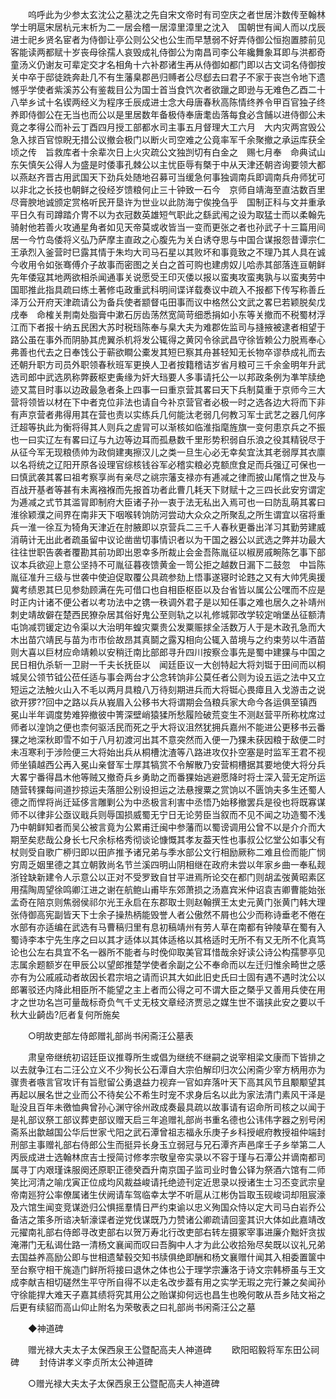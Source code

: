 <!-- { "loadSidebar": true } -->
　　呜呼此为少参太玄沈公之墓沈之先自宋文帝时有司空庆之者世居汴数传至翰林学士明扈宋居杭元末析为二一居会稽一居漳里漳里之沈入　国朝世有闻人而以戊辰进士祀乡贤名宦者为侍御让亭公则公父也公生而早慧弱不好弄侍御公恒抱置膝前见客能读两都赋十岁丧母徐孺人哀毁成礼侍御公为南昌司李公年纔舞象耳即与洪都奇童汤义仍谢友可辈定交才名相角十六补郡诸生再从侍御如都门即以古文词名侍御按关中卒于邸徒跣奔赴几不有生藩臬郡邑归赙者公尽郄去曰君子不家于丧岂令地下遗憾乎学使者紫溪苏公有鉴裁目公为国士首当食饩次者欲躐之即逊与无难色乙酉二十八举乡试十名锲两经义为程序壬辰成进士念大母唐春秋高陈情终养令甲百官独子终养即侍御公在无当也而公以是里居数年备极侍奉唐耄齿落每食必含餔以进侍御公未竟之孝得公而补云丁酉四月授工部都水司主事五月督理大工六月　大内灾两宫毁公急入捄百官惊睨无措公议撤会极门以断火司空难之公竟率军千余聚撤之承运库获全顷之传　旨救库者十余辈次日上火灾疏公文独剀切有白金之　赐七月奉　命典试山东矢慎矢公得人为盛是时倭事孔棘公以主忧臣辱有槩于中从天津还朝咨询要领大都以燕赵齐晋古用武国天下劲兵处随地召募可当缓急何事独调南兵即调南兵舟师犹可以非北之长技也朝鲜之役经岁馈粮何止三十钟致一石今　京师自靖海至直沽数百里尽膏腴地诚颁定赏格听民开垦许为世业以此防海宁俟挽刍乎　国制正科与文并重承平日久有司蹲踏介冑不以为衣冠数英雄短气职此之繇武闱之设为取猛士而以柔翰先骑射他若善火攻通星角者如见天帝莫或收皆当一变而更张之者也孙武子十三篇用间居一今竹岛倭将义弘乃萨摩主直政之心腹先为关白诱夺思与中国合谋报怨昔谭宗仁王承烈入釜营时巳露其情于朱均大司马石星以其败坏和事竟致之不理乃其人具在诚今收用令如张骞傅介子故事而密图之关白之首可购也建虏奴儿哈赤其部落连亘朝鲜先年倭寇其地两欲相杀闻通事关说愿受王印灭倭以报以蛮夷攻蛮夷孰与以蛮夷劳中国耶推此指具疏曰练土著修屯政重武科明间谍详载奏议中疏入不报都下传写称善丘泽万公开府天津疏请公为备兵使者颛督屯田事而议中格然公文武之畧巳若颖脱矣戊戌奉　命榷关荆南处脂膏中漱石厉齿荡然宽简苛细悉捐如小东等关撤而不税蜀材浮江而下者报十纳五民困大苏时税珰陈奉与臬大夫为难郡佐监司与摓掖被逮者相望于路公虽在事外而阴胁其虎翼杀机将发公辄得之黄冈令徐武昌守徐皆赖公力脱焉奉心弗善也代去之日奉饯公于蕲欲瞷公橐发其短巳察其舟甚轻知无长物卒谬恭成礼而去还朝升职方司员外职领春秋班军更换人卫者按籍稽诘岁省月粮可三千余金明年升武选司郎中武选夙称弊薮枢吏夤缘为奸大珰要人多事请托公一以邦政条例为凖竿牍绝迹又蒿目时事以边政最急者条上四事一曰重京营其畧曰天下兵制莫重于京师今三大营将领皆以材在下中者克位非法也请自今补京营官者必极一时之选各边大将而下非有声京营者弗得用其在营也责以实练兵几何能汰老弱几何教习军士武艺之器几何序迁超等执此为衡将得其人则兵之虗冐可以渐核如临淮指麾旌旗一变何患京兵之不振也一曰实辽左有畧曰辽与九边等边耳而孤悬数千里形势积弱自乐浪之役其精锐尽于从征今军无现粮债帅为政倘建夷擦汉儿之类一旦生心必无幸矣宜汰其老弱厚其衣廪以名将统之辽阳开原各设理官综核钱谷军必稽实粮必克额庶食足而兵强辽可保也一曰慎武袭其畧曰祖考察享尚有亲尽之祧宗藩支禄亦有逓减之律而披山尾惰之世及与百战开基者等甚有未离襁褓而先报首功者此曹几耗天下财赋十之三四长此安穷谓定为逓减之式节其滥冐即制府大臣诸子孙一衷于法无私出入焉可也一曰防乱萌其畧曰淮徐颖濮之间界在南非天下咽喉转饷防河尝动大众众之所聚乱之所生谓宜以宿将重兵一淮一徐互为犄角天津近在肘腋即以京营兵二三千人春秋更番出洋习其勤劳建威消萌计无出此者疏虽留中议论凿凿切事情识者以为干国之器公以武选之弊并功最大往往世职告袭者覆勘其前功即出恩幸多所裁止会金吾陈胤征以椒房戚畹陈乞事下部议本兵欲迎上意公坚持不可胤征暮夜馈黄金一笥公拒之越数日漏下二鼓忽　中旨陈胤征准升三级与世袭中使迫促取覆公具疏参劾上悟事遂寝时论韪之又有大帅凭奥援冀考绩恩其巳见参劾顾满在先可借口也自相臣枢臣以及台省皆以属公公嘿而不应是时正内计诸不便公者以考功法中之镌一秩调外君子是以知任事之难也居久之补靖州刺史靖故僻在楚西民獠杂居其俗好鬼公至则轨之以礼修城郭改学较定哨堡丛征额清屯饷减罚锾定边令渠以大治明年蝗灾粟贵公发粟赈捄全活数万人于是木政孔急而大木出苗穴靖民与苗为市市侩故昂其真鬬之露刄相向公辄入苗境与之约束劳以牛酒苗则大喜以巨材应命靖赖以安稍迁南比部郎寻升四川按察佥事先是蜀中建猓与中国之民日相仇杀斩一卫尉一千夫长抚臣以　闻廷臣议一大创特起大将刘铤于田间而以桐城吴公领节钺公莅任适与事会两台才公念转饷非公莫任者公则为设五运之法中又立短运之法触火山入不毛以两月具粮八万待刻期进兵而大将铤心畏瘴且入戈游击之说欲开猡??回中之路以兵从峩眉入公移书大将谓期会刍粮兵家大命今各运俱至镇西冕山半年调度势难猝撤彼中箐深壁峭猿猱所愁履险破荒变生不测赵营平所称枕席过师者以湟饷之便也柰何驱活民而死之乎大将议沮然犹拥兵嘉州不能进公更移书云番猓之地深秋即雪不如于八月初渡河出其不意突然而入便一乃猓未获因粮于敌便二时未冱寒利于涉险便三大将始出兵从桐槽沈渣等八路进攻仅扑空塞是时监军王君不视师坐镇越西公再入冕山亲督军士厚其犒赏不令解散乃安营桐槽据其要地使大将分兵大畧宁番得昌木他等贼又撤奇兵乡勇助之而番猓始逃避愿降时将士深入营无定所运随营转猓每间道抄掠运夫落胆公别设担运之法悬搜粟之赏饷以不匮饷夫多生还蜀人德之而悍将尚迁延侈言雕剿公为中丞极言利害中丞悟乃始移撤罢兵是役也将既寡谋师不以律非公亟议戢兵则辱国损威蜀无宁日无论劳臣当叙而不见不闻之功造蜀不浅乃中朝鲜知者而吴公被言竟为公累甫迁闽中参藩而以蜀谤调用公曾不以是介介而大期至矣悲哉公身长七尺余标格秀彻谈论慷慨其孝友葢天性也事叔公忆堂公如事父有杖则受自歌广桺归即以田庐推予诸兄弟与季水部公文行相励厥称二难且俭而能广悯穷周乏姻里德之其立朝敦尚名节兰溪四明山阴相继在政府未尝以年家乡曲一奉私觌浙铨缺新建令人示意公以正对不受罗致自甘平进焉所论交在都门则胡孟弢黄昭素区用孺陶周望徐鸣卿江进之谢在航鲍山甫毕东郊萧损之汤嘉宾米仲诏袁吉卿曹能始张孟奇在陪京则焦弱侯祁尔光王永启在东郡取士则赵翰撰王太史元黄门张黄门韩大理张侍御高宪副皆天下士余子操热柄能毁誉人者公傲然不屑也公少而称诗垂老不倦在水部有亦适编在武选有马曹稿归里有息初稿靖州有劳人草在南都有钟陵草在蜀有入蜀诗李本宁先生序之曰以其才适体以其体适格以其格适时无所不有又无所不化真笃论也公左右具宜不名一器所不能者与时俛仰取美官耳惜哉余好读公诗公构孺蓼亭见志属余题额岁在甲辰公以望郎推楚学使者余副之公不奉命而以左迁归惟余畸世之感亦有为公戚戚动者故因长君宗培之请而识其大如此旧史氏曰士固有遇不遇时沈公以郎署驳还内降此相臣所不能望之主上者而公得之可不谓大臣之槩乎又善用兵使在用才之世功名岂可量哉标奇负气千丈无枝文章经济贾忌之媒生世不谐挟此安之要以千秋大业齮齿?厄者复何所施矣 

　　○明故吏部左侍郎赠礼部尚书闲斋汪公墓表 

　　肃皇帝继统初诏廷臣议推尊所生或倡为继统不继嗣之说宰相梁文康而下皆排之以去就争江右二汪公立义不少狥长公石潭自大宗伯解印归次公闲斋少宰方柄用亦为骤贵者嗾言官攻讦有旨慰留公勇退益力视弃一官如弃落叶天下高其风节且颙颙望其再起以展名世之业而公不待矣公不希生时宠不求身后名以此为家法清门素风干泽是耻没且百年未徼恤典曾孙心渊守徐州政成奏最具疏以故事请有诏命所司核之以闻于是礼部议祭工部议葬吏部议赠天启三年追赠礼部尚书重名德也公讳伟字器之别号闲斋系出歙越国公华后世家弋阳之武石潭曾祖志福永乐庚子乡科授岷府教授祖仲端封刑部主事赠礼部右侍郎公生而挺异长身玉立弱冠与兄石潭齐声邑庠壬子乡举第二人丙辰成进士选翰林庶吉士授简讨修孝宗敬皇帝实录以不容于瑾与石潭公并谪南都司属寻丁内艰瑾诛服阕还原职正德癸酉升南京国子监司业时鲁公铎为祭酒六馆有二师笑比河清之喻戊寅正位成均风裁益峻请托绝迹刊定近思录以授诸生士习丕变武宗皇帝南廵狩公率僚属诸生伏阙请车驾临幸太学不听扈从江彬伪旨取玉砚峻词却阻宸濠及六馆生闻变竞谋迯归公惧摇羣情日严约束谕以忠义殉国众恃以定大司马白岩乔公备洁之策多所谘决斩濠谍者逆党伐谋既乃力赞诸公卿疏请回銮其识大体如此嘉靖改元擢南礼部右侍郎寻改吏部右以贺万寿北行改吏部右转左摄冢宰事进廉介黜奸贪拔淹滞门无私谒仕路一清杨文襄闻而叹曰吾胸中人才为此公收拾殆尽矣既以议礼兄弟去国益养高励公即与世相遗辇毂交知书牍俱绝即酬和杨文襄赠什闻其入相委置箧中至台察守相干旄造门鲜所将接曰退休之体也公于理学宗濂洛于诗文宗韩桺虽与王文成李献吉相切磋然生平守所自得不以走名改步葢有用之实学无瑕之完行兼之矣闻孙守徐能捍大难天子嘉其绩将究其用公之贻谋抑何远也昌生也晚何敢从吾乡陆文裕之后更有续貂而高山仰止附名为荣敬表之曰礼部尚书闲斋汪公之墓 

　　◆神道碑 

　　赠光禄大夫太子太保西泉王公暨配高夫人神道碑 
　　欧阳昭毅将军东田公祠碑 
　　封侍讲孝义李贞所太公神道碑 

　　○赠光禄大夫太子太保西泉王公暨配高夫人神道碑 

